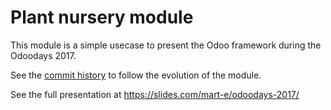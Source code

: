 Plant nursery module
====================

This module is a simple usecase to present the Odoo framework during the
Odoodays 2017.

See the [commit history](https://github.com/mart-e/odoodays-2017/commits/master/)
to follow the evolution of the module.

See the full presentation at https://slides.com/mart-e/odoodays-2017/

